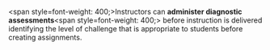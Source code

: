 <span style=font-weight: 400;>Instructors can </span>**administer diagnostic assessments**<span style=font-weight: 400;> before instruction is delivered identifying the level of challenge that is appropriate to students before creating assignments.</span>